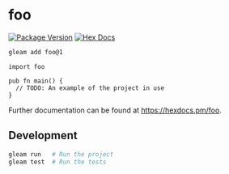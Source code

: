# foo

[![Package Version](https://img.shields.io/hexpm/v/foo)](https://hex.pm/packages/foo)
[![Hex Docs](https://img.shields.io/badge/hex-docs-ffaff3)](https://hexdocs.pm/foo/)

```sh
gleam add foo@1
```
```gleam
import foo

pub fn main() {
  // TODO: An example of the project in use
}
```

Further documentation can be found at <https://hexdocs.pm/foo>.

## Development

```sh
gleam run   # Run the project
gleam test  # Run the tests
```
